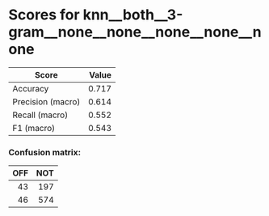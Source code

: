 # Scores for knn__both__3-gram__none__none__none__none__none
|      Score      |Value|
|-----------------|----:|
|Accuracy         |0.717|
|Precision (macro)|0.614|
|Recall (macro)   |0.552|
|F1 (macro)       |0.543|

### Confusion matrix:
|OFF|NOT|
|--:|--:|
| 43|197|
| 46|574|
